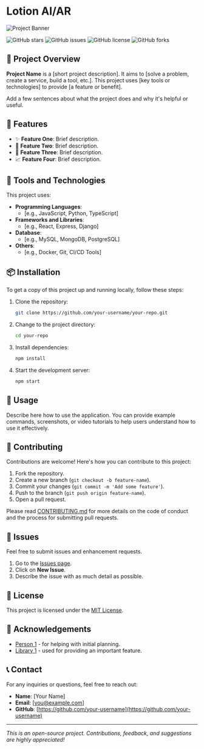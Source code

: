 # Lotion AI/AR

![Project Banner](https://via.placeholder.com/800x200?text=Project+Banner)

![GitHub stars](https://img.shields.io/github/stars/your-username/your-repo)
![GitHub issues](https://img.shields.io/github/issues/your-username/your-repo)
![GitHub license](https://img.shields.io/github/license/your-username/your-repo)
![GitHub forks](https://img.shields.io/github/forks/your-username/your-repo)

## 🚀 Project Overview

**Project Name** is a [short project description]. It aims to [solve a problem, create a service, build a tool, etc.]. This project uses [key tools or technologies] to provide [a feature or benefit]. 

Add a few sentences about what the project does and why it's helpful or useful.

## 🌟 Features

- ✨ **Feature One**: Brief description.
- 🚀 **Feature Two**: Brief description.
- 🔧 **Feature Three**: Brief description.
- 📈 **Feature Four**: Brief description.

## 🔧 Tools and Technologies

This project uses:

- **Programming Languages**: 
  - [e.g., JavaScript, Python, TypeScript]
- **Frameworks and Libraries**: 
  - [e.g., React, Express, Django]
- **Database**: 
  - [e.g., MySQL, MongoDB, PostgreSQL]
- **Others**: 
  - [e.g., Docker, Git, CI/CD Tools]

## 📦 Installation

To get a copy of this project up and running locally, follow these steps:

1. Clone the repository:
    ```bash
    git clone https://github.com/your-username/your-repo.git
    ```
2. Change to the project directory:
    ```bash
    cd your-repo
    ```
3. Install dependencies:
    ```bash
    npm install
    ```
4. Start the development server:
    ```bash
    npm start
    ```

## 📝 Usage

Describe here how to use the application. You can provide example commands, screenshots, or video tutorials to help users understand how to use it effectively.

## 🤝 Contributing

Contributions are welcome! Here's how you can contribute to this project:

1. Fork the repository.
2. Create a new branch (`git checkout -b feature-name`).
3. Commit your changes (`git commit -m 'Add some feature'`).
4. Push to the branch (`git push origin feature-name`).
5. Open a pull request.

Please read [CONTRIBUTING.md](CONTRIBUTING.md) for more details on the code of conduct and the process for submitting pull requests.

## 🐛 Issues

Feel free to submit issues and enhancement requests.

1. Go to the [Issues page](https://github.com/your-username/your-repo/issues).
2. Click on **New Issue**.
3. Describe the issue with as much detail as possible.

## 📄 License

This project is licensed under the [MIT License](LICENSE).

## 🙏 Acknowledgements

- [Person 1](https://github.com/person1) - for helping with initial planning.
- [Library 1](https://link-to-library) - used for providing an important feature.

## 📞 Contact

For any inquiries or questions, feel free to reach out:

- **Name**: [Your Name]
- **Email**: [you@example.com]
- **GitHub**: [https://github.com/your-username](https://github.com/your-username)

---

_This is an open-source project. Contributions, feedback, and suggestions are highly appreciated!_


